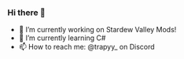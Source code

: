 ### Hi there 👋
- 🔭 I’m currently working on Stardew Valley Mods!
- 🌱 I’m currently learning C#
- 📫 How to reach me: @trapyy_ on Discord

